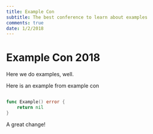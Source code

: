 ```yaml
---
title: Example Con
subtitle: The best conference to learn about examples
comments: true
date: 1/2/2018
---
```


# Example Con 2018

Here we do examples, well.

Here is an example from example con

```go

func Example() error {
    return nil
}

```

A great change!